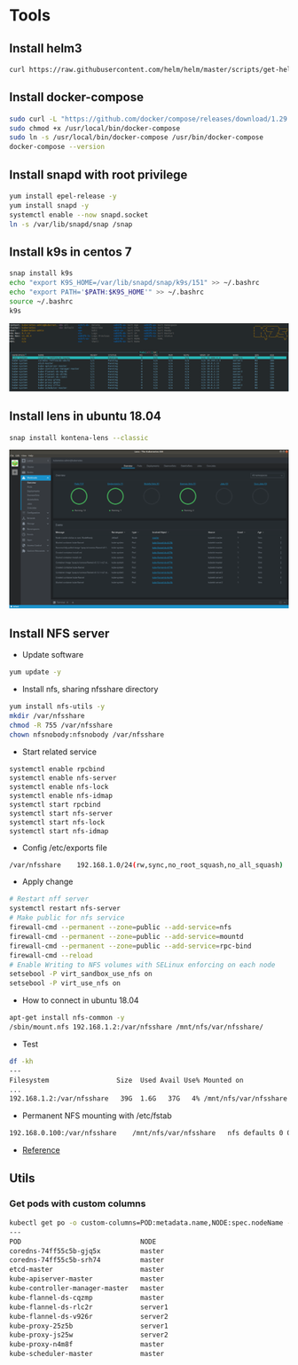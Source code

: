 # Tools

## Install helm3
```bash
curl https://raw.githubusercontent.com/helm/helm/master/scripts/get-helm-3 | bash
```

## Install docker-compose
```bash
sudo curl -L "https://github.com/docker/compose/releases/download/1.29.0/docker-compose-$(uname -s)-$(uname -m)" -o /usr/local/bin/docker-compose
sudo chmod +x /usr/local/bin/docker-compose
sudo ln -s /usr/local/bin/docker-compose /usr/bin/docker-compose
docker-compose --version
```

## Install snapd with root privilege
```bash
yum install epel-release -y
yum install snapd -y
systemctl enable --now snapd.socket
ln -s /var/lib/snapd/snap /snap
```

## Install k9s in centos 7
```bash
snap install k9s
echo "export K9S_HOME=/var/lib/snapd/snap/k9s/151" >> ~/.bashrc
echo "export PATH='$PATH:$K9S_HOME'" >> ~/.bashrc
source ~/.bashrc
k9s
```
![](./media/k9s_screenshot.png)


## Install lens in ubuntu 18.04
```bash
snap install kontena-lens --classic
```
![](./media/lens_screenshot.png)


## Install NFS server
- Update software
```bash
yum update -y
```

- Install nfs, sharing nfsshare directory
```bash
yum install nfs-utils -y
mkdir /var/nfsshare
chmod -R 755 /var/nfsshare
chown nfsnobody:nfsnobody /var/nfsshare
```

- Start related service
```
systemctl enable rpcbind
systemctl enable nfs-server
systemctl enable nfs-lock
systemctl enable nfs-idmap
systemctl start rpcbind
systemctl start nfs-server
systemctl start nfs-lock
systemctl start nfs-idmap
```

- Config /etc/exports file
```bash
/var/nfsshare    192.168.1.0/24(rw,sync,no_root_squash,no_all_squash)
```

- Apply change
```bash
# Restart nff server
systemctl restart nfs-server
# Make public for nfs service
firewall-cmd --permanent --zone=public --add-service=nfs
firewall-cmd --permanent --zone=public --add-service=mountd
firewall-cmd --permanent --zone=public --add-service=rpc-bind
firewall-cmd --reload
# Enable Writing to NFS volumes with SELinux enforcing on each node
setsebool -P virt_sandbox_use_nfs on
setsebool -P virt_use_nfs on
```

- How to connect in ubuntu 18.04
```bash
apt-get install nfs-common -y
/sbin/mount.nfs 192.168.1.2:/var/nfsshare /mnt/nfs/var/nfsshare/
```

- Test
```bash
df -kh
---
Filesystem                 Size  Used Avail Use% Mounted on
...
192.168.1.2:/var/nfsshare   39G  1.6G   37G   4% /mnt/nfs/var/nfsshare
```

- Permanent NFS mounting with /etc/fstab
```bash
192.168.0.100:/var/nfsshare    /mnt/nfs/var/nfsshare   nfs defaults 0 0
```

- [Reference](https://www.howtoforge.com/nfs-server-and-client-on-centos-7)

## Utils
### Get pods with custom columns
```bash
kubectl get po -o custom-columns=POD:metadata.name,NODE:spec.nodeName -n kube-system
---
POD                              NODE
coredns-74ff55c5b-gjq5x          master
coredns-74ff55c5b-srh74          master
etcd-master                      master
kube-apiserver-master            master
kube-controller-manager-master   master
kube-flannel-ds-cqzmp            master
kube-flannel-ds-rlc2r            server1
kube-flannel-ds-v926r            server2
kube-proxy-25z5b                 server1
kube-proxy-js25w                 server2
kube-proxy-n4m8f                 master
kube-scheduler-master            master
```
